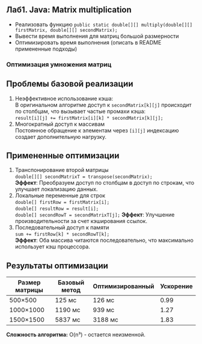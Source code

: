 ## Лаб1. Java: Matrix multiplication
- Реализовать функцию `public static double[][] multiply(double[][] firstMatrix, double[][] secondMatrix);`
- Вывести время выполнения для матриц большой размерности
- Оптимизировать время выполнения (описать в README примененные подходы)

### Оптимизация умножения матриц

## Проблемы базовой реализации
1. Неэффективное использование кэша:  
   В оригинальном алгоритме доступ к `secondMatrix[k][j]` происходит по столбцам, что вызывает частые промахи кэша:  
   `result[i][j] += firstMatrix[i][k] * secondMatrix[k][j];`
2. Многократный доступ к массивам  
  Постоянное обращение к элементам через `[i][j]` индексацию создает дополнительную нагрузку.  

## Примененные оптимизации  
1. Транспонирование второй матрицы  
   `double[][] secondMatrixT = transpose(secondMatrix);`  
   **Эффект**: Преобразуем доступ по столбцам в доступ по строкам, что улучшает локализацию данных.  
2. Локальные переменные для строк  
   `double[] firstRow = firstMatrix[i];`  
   `double[] resultRow = result[i];`   
   `double[] secondRowT = secondMatrixT[j];`
   **Эффект**: Улучшение производительности за счет кэширования ссылок.   
3. Последовательный доступ к памяти   
  `sum += firstRow[k] * secondRowT[k];`   
  **Эффект**: Оба массива читаются последовательно, что максимально использует кэш процессора.


## Результаты оптимизации

| Размер матрицы  | Базовый метод | Оптимизированный  | Ускорение |
| --------------- | ------------- | ----------------- | ----------|
|     500×500     |     125 мс    |      126 мс       |    0.99   |
|    1000×1000    |     1190 мс   |      939 мс       |    1.27   |
|    1500×1500    |     5837 мс   |      3188 мс      |    1.83   |


**Сложность алгоритма:** O(n³) - остается неизменной.
